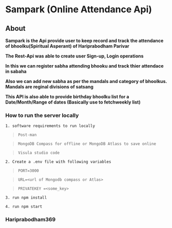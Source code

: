  # Sampark (Online Attendance Api)

## About

**Sampark is the Api provide user to keep record and track the attendance of bhoolku(Spiritual Asperant) of Hariprabodham Parivar**

**The Rest-Api was able to create user Sign-up, Login operations**

**In this we can register sabha attending bhooku and track thier attendace in sabaha**

**Also we can add new sabha as per the mandals and category of bhoolkus. Mandals are reginal divisions of satsang**

**This API is also able to provide birthday bhoolku list for a Date/Month/Range of dates (Basically use to fetchweekly list)**


### How to run the server locally

`1. software requirements to run locally`

>``Post-man``

>``MongoDB Compass for offline or MongoDB Atlass to save online``

>``Visula studio code``

`2. Create a .env file with following variables`

>``PORT=3000``

>``URL=<url of Mongodb compass or Atlas>``

>``PRIVATEKEY =<some_key>``

```3. run npm install```

```4. run npm start```

### Hariprabodham369 ###